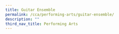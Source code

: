 ```yaml
---
title: Guitar Ensemble
permalink: /cca/performing-arts/guitar-ensemble/
description: ""
third_nav_title: Performing Arts
---
```

